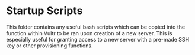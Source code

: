 # Startup Scripts

This folder contains any useful bash scripts which can be copied into the function within Vultr to be ran upon creation of a new server. This is especially useful for granting access to a new server with a pre-made SSH key or other provisioning functions.
